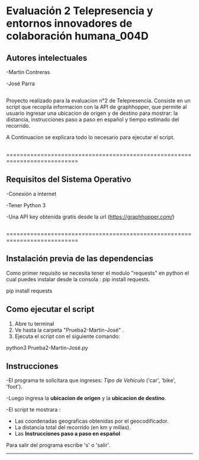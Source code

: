 # Evaluación 2 Telepresencia y entornos innovadores de colaboración humana_004D 
## Autores intelectuales
  -Martin Contreras
  
  -José Parra
##

Proyecto realizado para la evaluacion n°2 de Telepresencia. Consiste en un script que recopila informacion con la API de graphhopper, que permite al usuario ingresar una ubicacion de origen y de destino para mostrar: la distancia, instrucciones paso a paso en español y tiempo estimado del recorrido.

A Continuacion se explicara todo lo necesario para ejecutar el script.
##
===========================================================================
## Requisitos del Sistema Operativo
-Conexión a internet

-Tener Python 3

-Una API key obtenida gratis desde la url (https://graphhopper.com/)
##
===========================================================================

## Instalación previa de las dependencias
Como primer requisito se necesita tener el modulo "requests" en python el cual puedes instalar desde la consola : pip install requests.

pip install requests
##
## Como ejecutar el script 
1. Abre tu terminal 
2. Ve hasta la carpeta "Prueba2-Martin-José" .
3. Ejecuta el script con el siguiente comando:

python3 Prueba2-Martin-José.py
##
## Instrucciones 

-El programa te solicitara que ingreses: *Tipo de Vehiculo* ('car', 'bike', 'foot').

-Luego ingresa la **ubicacion de origen** y la  **ubicacion de destino**.

-El script te mostrara :
  - Las coordenadas geograficas obtenidas por el geocodificador.
  - La distancia total del recorrido (en km y millas).
  - Las  **Instrucciones paso a paso en español**
    
Para salir del programa escribe 's' o 'salir'.

---
